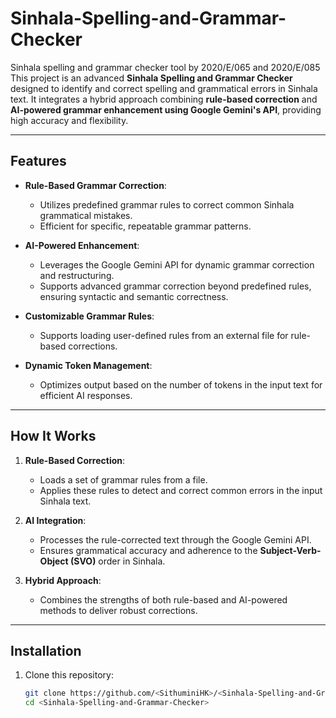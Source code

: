 # Sinhala-Spelling-and-Grammar-Checker
Sinhala spelling and grammar checker tool by 2020/E/065 and 2020/E/085
This project is an advanced **Sinhala Spelling and Grammar Checker** designed to identify and correct spelling and grammatical errors in Sinhala text. It integrates a hybrid approach combining **rule-based correction** and **AI-powered grammar enhancement using Google Gemini's API**, providing high accuracy and flexibility.

---

## Features

- **Rule-Based Grammar Correction**:
  - Utilizes predefined grammar rules to correct common Sinhala grammatical mistakes.
  - Efficient for specific, repeatable grammar patterns.

- **AI-Powered Enhancement**:
  - Leverages the Google Gemini API for dynamic grammar correction and restructuring.
  - Supports advanced grammar correction beyond predefined rules, ensuring syntactic and semantic correctness.
  
- **Customizable Grammar Rules**:
  - Supports loading user-defined rules from an external file for rule-based corrections.

- **Dynamic Token Management**:
  - Optimizes output based on the number of tokens in the input text for efficient AI responses.

---

## How It Works

1. **Rule-Based Correction**:
   - Loads a set of grammar rules from a file.
   - Applies these rules to detect and correct common errors in the input Sinhala text.

2. **AI Integration**:
   - Processes the rule-corrected text through the Google Gemini API.
   - Ensures grammatical accuracy and adherence to the **Subject-Verb-Object (SVO)** order in Sinhala.

3. **Hybrid Approach**:
   - Combines the strengths of both rule-based and AI-powered methods to deliver robust corrections.

---

## Installation

1. Clone this repository:
   ```bash
   git clone https://github.com/<SithuminiHK>/<Sinhala-Spelling-and-Grammar-Checker>.git
   cd <Sinhala-Spelling-and-Grammar-Checker>

